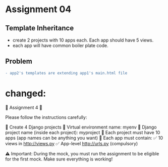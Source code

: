 # Assignment 04 

## Template Inheritance

- create 2 projects with 10 apps each. Each app should have 5 views.
- each app will have common boiler plate code. 

## Problem 

```diff
- app2's templates are extending app1's main.html file
```


# changed:

📢 Assignment 4 🚀

Please follow the instructions carefully:

🔹 Create 4 Django projects
🔹 Virtual environment name: myenv
🔹 Django project name (inside each project): myproject
🔹 Each project must have 10 apps (app names can be anything you want)
🔹 Each app must contain:
✅ 10 views in http://views.py
✅ App-level http://urls.py (compulsory)

⚠ Important: During the mock, you must run the assignment to be eligible for the first mock. Make sure everything is working!